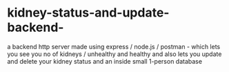# kidney-status-and-update-backend-
a backend http server made using express / node.js / postman - which lets you see  you no of kidneys / unhealthy and healthy and also lets  you update and delete your kidney status and an inside small 1-person database 
